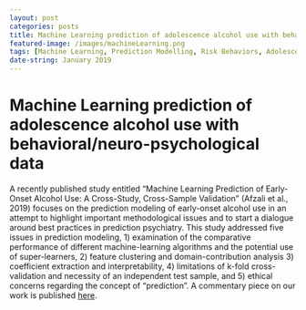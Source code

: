 ```yaml
---
layout: post
categories: posts
title: Machine Learning prediction of adolescence alcohol use with behavioral/neuro-psychological data 
featured-image: /images/machineLearning.png
tags: [Machine Learning, Prediction Modelling, Risk Behaviors, Adolescence]
date-string: January 2019
---
```


# Machine Learning prediction of adolescence alcohol use with behavioral/neuro-psychological data
A recently published study entitled “Machine Learning Prediction of Early-Onset Alcohol Use: A Cross-Study, Cross-Sample Validation” (Afzali et al., 2019) focuses on the prediction modeling of early-onset alcohol use in an attempt to highlight important methodological issues and to start a dialogue around best practices in prediction psychiatry. This study addressed five issues in prediction modeling, 1) examination of the comparative performance of different machine-learning algorithms and the potential use of super-learners, 2) feature clustering and domain-contribution analysis 3) coefficient extraction and interpretability, 4) limitations of k-fold cross-validation and necessity of an independent test sample, and 5) ethical concerns regarding the concept of “prediction”. A commentary piece on our work is published <a href="https://www.ncbi.nlm.nih.gov/pubmed/30854749">here</a>.
